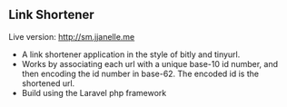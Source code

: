 ## Link Shortener
Live version: http://sm.jjanelle.me
* A link shortener application in the style of bitly and tinyurl. 
* Works by associating each url with a unique base-10 id number, and then encoding the id number in base-62. The encoded id is the shortened url. 
* Build using the Laravel php framework
